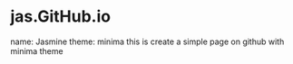 # jas.GitHub.io

name: Jasmine
theme: minima
this is create a simple page on github with minima theme
